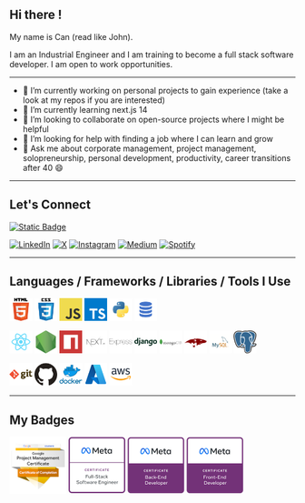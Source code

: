 ## Hi there !

My name is Can (read like John).

I am an Industrial Engineer and I am training to become a full stack software developer. I am open to work opportunities.

---

- 🔭 I’m currently working on personal projects to gain experience (take a look at my repos if you are interested)
- 🌱 I’m currently learning next.js 14
- 👯 I’m looking to collaborate on open-source projects where I might be helpful
- 🤔 I’m looking for help with finding a job where I can learn and grow
- 💬 Ask me about corporate management, project management, solopreneurship, personal development, productivity, career transitions after 40 😄

--- 

## Let's Connect

[![Static Badge](https://img.shields.io/badge/Schedule%20a%20Meeting-4285F4?style=for-the-badge&logo=Google%20Calendar&logoColor=white)](https://calendar.app.google/SMKChiJ1i7DS72N18)

[![LinkedIn](https://img.shields.io/badge/LinkedIn-0077B5?style=for-the-badge&logo=LinkedIn&logoColor=white)](https://linkedin.com/in/cankiziloglu)   [![X](https://img.shields.io/badge/X%2FTwitter-000000?style=for-the-badge&logo=x&logoColor=white)](https://twitter.com/CanKiziloglu)   [![Instagram](https://img.shields.io/badge/Instagram-E4405F?style=for-the-badge&logo=Instagram&logoColor=white)](https://instagram.com/cankiziloglu)  [![Medium](https://img.shields.io/badge/Medium-000000?style=for-the-badge&logo=medium&logoColor=white)](https://medium.com/@cankiziloglu)  [![Spotify](https://img.shields.io/badge/Spotify-1DB954?style=for-the-badge&logo=Spotify&logoColor=white)](https://open.spotify.com/user/membercgk)

---

## Languages / Frameworks / Libraries / Tools I Use

<img width="40px" src="https://raw.githubusercontent.com/github/explore/80688e429a7d4ef2fca1e82350fe8e3517d3494d/topics/html/html.png">   <img width="40px" src="https://raw.githubusercontent.com/github/explore/80688e429a7d4ef2fca1e82350fe8e3517d3494d/topics/css/css.png">   <img width="40px" src="https://raw.githubusercontent.com/github/explore/80688e429a7d4ef2fca1e82350fe8e3517d3494d/topics/javascript/javascript.png">   <img width="40px" src="https://raw.githubusercontent.com/github/explore/80688e429a7d4ef2fca1e82350fe8e3517d3494d/topics/typescript/typescript.png">   <img width="40px" src="https://raw.githubusercontent.com/github/explore/80688e429a7d4ef2fca1e82350fe8e3517d3494d/topics/python/python.png">   <img width="40px" src="https://raw.githubusercontent.com/github/explore/80688e429a7d4ef2fca1e82350fe8e3517d3494d/topics/sql/sql.png">

<img width="40px" src="https://raw.githubusercontent.com/github/explore/80688e429a7d4ef2fca1e82350fe8e3517d3494d/topics/react/react.png">   <img width="40px" src="https://raw.githubusercontent.com/github/explore/80688e429a7d4ef2fca1e82350fe8e3517d3494d/topics/nodejs/nodejs.png">   <img width="40px" src="https://raw.githubusercontent.com/github/explore/80688e429a7d4ef2fca1e82350fe8e3517d3494d/topics/npm/npm.png">   <img width="40px" src="https://raw.githubusercontent.com/github/explore/28b02bbc9ad9f7a503c43775aebeb515dc2da5fc/topics/nextjs/nextjs.png">   <img width="40px" src="https://raw.githubusercontent.com/github/explore/80688e429a7d4ef2fca1e82350fe8e3517d3494d/topics/express/express.png">   <img width="40px" src="https://raw.githubusercontent.com/github/explore/7456fdff59816d37ef383a6c8f32a26ff7332db2/topics/django/django.png">   <img width="40px" src="https://raw.githubusercontent.com/github/explore/80688e429a7d4ef2fca1e82350fe8e3517d3494d/topics/mongodb/mongodb.png">    <img width="40px" src="https://raw.githubusercontent.com/github/explore/80688e429a7d4ef2fca1e82350fe8e3517d3494d/topics/mongoose/mongoose.png">   <img width="40px" src="https://raw.githubusercontent.com/github/explore/80688e429a7d4ef2fca1e82350fe8e3517d3494d/topics/mysql/mysql.png">   <img width="40px" src="https://raw.githubusercontent.com/github/explore/80688e429a7d4ef2fca1e82350fe8e3517d3494d/topics/postgresql/postgresql.png">

<img width="40px" src="https://raw.githubusercontent.com/github/explore/80688e429a7d4ef2fca1e82350fe8e3517d3494d/topics/git/git.png">   <img width="40px" src="https://raw.githubusercontent.com/github/explore/89bdd9644f44d1b12180fd512b95574fe4c54617/topics/github-api/github-api.png">   <img width="40px" src="https://raw.githubusercontent.com/github/explore/80688e429a7d4ef2fca1e82350fe8e3517d3494d/topics/docker/docker.png">   <img width="40px" src="https://raw.githubusercontent.com/github/explore/eaef8552d8b082ffafe2bfc8a5023d47da904aac/topics/azure/azure.png">   <img width="40px" src="https://raw.githubusercontent.com/github/explore/fbceb94436312b6dacde68d122a5b9c7d11f9524/topics/aws/aws.png">

---

## My Badges
[<img width="100px" src="img/gpm.png">](https://www.credly.com/badges/1f197ec6-c43b-47ff-a1ac-82e57a75fe52/public_url)
[<img width="100px" src="img/mfs.png">](https://www.credly.com/badges/2de02926-ccd0-42b7-836b-9b1486a881bc/public_url)
[<img width="100px" src="img/mbe.png">](https://www.credly.com/badges/da450859-44d6-4e1b-8921-3167c10671b1/public_url)
[<img width="100px" src="img/mfe.png">](https://www.credly.com/badges/657cb278-b9d8-4559-bec1-38857af5cae0/public_url)
